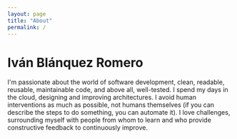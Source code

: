 ```yaml
---
layout: page
title: "About"
permalink: /
---
```


# Iván Blánquez Romero

I'm passionate about the world of software development, clean, readable, reusable, maintainable code, and above all, well-tested. I spend my days in the cloud, designing and improving architectures. I avoid human interventions as much as possible, not humans themselves (if you can describe the steps to do something, you can automate it). I love challenges, surrounding myself with people from whom to learn and who provide constructive feedback to continuously improve.
